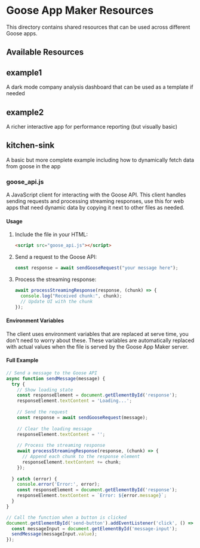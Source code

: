 # Goose App Maker Resources

This directory contains shared resources that can be used across different Goose apps.

## Available Resources

## example1

A dark mode company analysis dashboard that can be used as a template if needed

## example2

A richer interactive app for performance reporting (but visually basic)

## kitchen-sink

A basic but more complete example including how to dynamically fetch data from goose in the app

### goose_api.js

A JavaScript client for interacting with the Goose API. This client handles sending requests and processing streaming responses, use this for web apps that need dynamic data by copying it next to other files as needed.

#### Usage

1. Include the file in your HTML:
   ```html
   <script src="goose_api.js"></script>
   ```

2. Send a request to the Goose API:
   ```javascript
   const response = await sendGooseRequest("your message here");
   ```

3. Process the streaming response:
   ```javascript
   await processStreamingResponse(response, (chunk) => {
     console.log("Received chunk:", chunk);
     // Update UI with the chunk
   });
   ```

#### Environment Variables

The client uses environment variables that are replaced at serve time, you don't need to worry about these.
These variables are automatically replaced with actual values when the file is served by the Goose App Maker server.

#### Full Example

```javascript
// Send a message to the Goose API
async function sendMessage(message) {
  try {
    // Show loading state
    const responseElement = document.getElementById('response');
    responseElement.textContent = 'Loading...';
    
    // Send the request
    const response = await sendGooseRequest(message);
    
    // Clear the loading message
    responseElement.textContent = '';
    
    // Process the streaming response
    await processStreamingResponse(response, (chunk) => {
      // Append each chunk to the response element
      responseElement.textContent += chunk;
    });
    
  } catch (error) {
    console.error('Error:', error);
    const responseElement = document.getElementById('response');
    responseElement.textContent = `Error: ${error.message}`;
  }
}

// Call the function when a button is clicked
document.getElementById('send-button').addEventListener('click', () => {
  const messageInput = document.getElementById('message-input');
  sendMessage(messageInput.value);
});
```